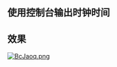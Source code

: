 ## 使用控制台输出时钟时间


## 效果

[![BcJaoq.png](https://s1.ax1x.com/2020/11/04/BcJaoq.png)](https://imgchr.com/i/BcJaoq)
